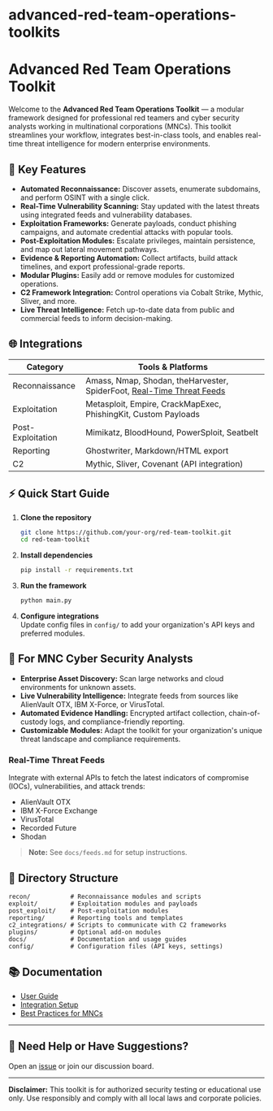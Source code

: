 # advanced-red-team-operations-toolkits
# Advanced Red Team Operations Toolkit

Welcome to the **Advanced Red Team Operations Toolkit** — a modular framework designed for professional red teamers and cyber security analysts working in multinational corporations (MNCs). This toolkit streamlines your workflow, integrates best-in-class tools, and enables real-time threat intelligence for modern enterprise environments.

## 🚀 Key Features

- **Automated Reconnaissance:** Discover assets, enumerate subdomains, and perform OSINT with a single click.
- **Real-Time Vulnerability Scanning:** Stay updated with the latest threats using integrated feeds and vulnerability databases.
- **Exploitation Frameworks:** Generate payloads, conduct phishing campaigns, and automate credential attacks with popular tools.
- **Post-Exploitation Modules:** Escalate privileges, maintain persistence, and map out lateral movement pathways.
- **Evidence & Reporting Automation:** Collect artifacts, build attack timelines, and export professional-grade reports.
- **Modular Plugins:** Easily add or remove modules for customized operations.
- **C2 Framework Integration:** Control operations via Cobalt Strike, Mythic, Sliver, and more.
- **Live Threat Intelligence:** Fetch up-to-date data from public and commercial feeds to inform decision-making.

## 🌐 Integrations

| Category           | Tools & Platforms                                                                                   |
|--------------------|----------------------------------------------------------------------------------------------------|
| Reconnaissance     | Amass, Nmap, Shodan, theHarvester, SpiderFoot, [Real-Time Threat Feeds](#real-time-threat-feeds)   |
| Exploitation       | Metasploit, Empire, CrackMapExec, PhishingKit, Custom Payloads                                     |
| Post-Exploitation  | Mimikatz, BloodHound, PowerSploit, Seatbelt                                                        |
| Reporting          | Ghostwriter, Markdown/HTML export                                                                  |
| C2                 | Mythic, Sliver, Covenant (API integration)                                                         |

## ⚡ Quick Start Guide

1. **Clone the repository**
    ```bash
    git clone https://github.com/your-org/red-team-toolkit.git
    cd red-team-toolkit
    ```
2. **Install dependencies**
    ```bash
    pip install -r requirements.txt
    ```
3. **Run the framework**
    ```bash
    python main.py
    ```
4. **Configure integrations**  
   Update config files in `config/` to add your organization's API keys and preferred modules.

## 🏢 For MNC Cyber Security Analysts

- **Enterprise Asset Discovery:** Scan large networks and cloud environments for unknown assets.
- **Live Vulnerability Intelligence:** Integrate feeds from sources like AlienVault OTX, IBM X-Force, or VirusTotal.
- **Automated Evidence Handling:** Encrypted artifact collection, chain-of-custody logs, and compliance-friendly reporting.
- **Customizable Modules:** Adapt the toolkit for your organization's unique threat landscape and compliance requirements.

### Real-Time Threat Feeds

Integrate with external APIs to fetch the latest indicators of compromise (IOCs), vulnerabilities, and attack trends:
- AlienVault OTX
- IBM X-Force Exchange
- VirusTotal
- Recorded Future
- Shodan

> **Note:** See `docs/feeds.md` for setup instructions.

## 📁 Directory Structure

```
recon/           # Reconnaissance modules and scripts
exploit/         # Exploitation modules and payloads
post_exploit/    # Post-exploitation modules
reporting/       # Reporting tools and templates
c2_integrations/ # Scripts to communicate with C2 frameworks
plugins/         # Optional add-on modules
docs/            # Documentation and usage guides
config/          # Configuration files (API keys, settings)
```

## 📚 Documentation

- [User Guide](docs/user_guide.md)
- [Integration Setup](docs/integrations.md)
- [Best Practices for MNCs](docs/mnc_best_practices.md)

---

## 💬 Need Help or Have Suggestions?

Open an [issue](https://github.com/your-org/red-team-toolkit/issues) or join our discussion board.

---

**Disclaimer:** This toolkit is for authorized security testing or educational use only. Use responsibly and comply with all local laws and corporate policies.
